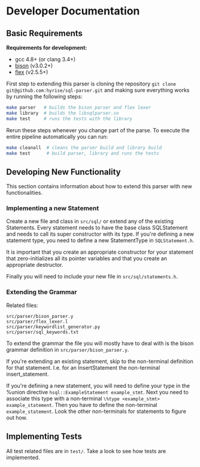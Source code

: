 Developer Documentation
=======================

## Basic Requirements

**Requirements for development:**

* gcc 4.8+ (or clang 3.4+)
* [bison](https://www.gnu.org/software/bison/) (v3.0.2+)
* [flex](http://flex.sourceforge.net/) (v2.5.5+)

First step to extending this parser is cloning the repository `git clone git@github.com:hyrise/sql-parser.git` and
making sure everything works by running the following steps:

```bash
make parser   # builds the bison parser and flex lexer
make library  # builds the libsqlparser.so
make test     # runs the tests with the library
```

Rerun these steps whenever you change part of the parse. To execute the entire pipeline automatically you can run:

```bash
make cleanall  # cleans the parser build and library build
make test      # build parser, library and runs the tests
```

## Developing New Functionality

This section contains information about how to extend this parser with new functionalities.

### Implementing a new Statement

Create a new file and class in `src/sql/` or extend any of the existing Statements. Every statement needs to have the
base class SQLStatement and needs to call its super constructor with its type. If you're defining a new statement type,
you need to define a new StatementType in `SQLStatement.h`.

It is important that you create an appropriate constructor for your statement that zero-initializes all its pointer
variables and that you create an appropriate destructor.

Finally you will need to include your new file in `src/sql/statements.h`.

### Extending the Grammar

Related files:

```
src/parser/bison_parser.y
src/parser/flex_lexer.l
src/parser/keywordlist_generator.py
src/parser/sql_keywords.txt
```

To extend the grammar the file you will mostly have to deal with is the bison grammar definition in
`src/parser/bison_parser.y`.

If you're extending an existing statement, skip to the non-terminal definition for that statement. I.e. for an
InsertStatement the non-terminal insert_statement.

If you're defining a new statement, you will need to define your type in the \%union directive
`hsql::ExampleStatement example_stmt`. Next you need to associate this type with a non-terminal
`\%type <example_stmt> example_statement`. Then you have to define the non-terminal `example_statement`. Look the other
non-terminals for statements to figure out how.

## Implementing Tests

All test related files are in `test/`. Take a look to see how tests are implemented.


